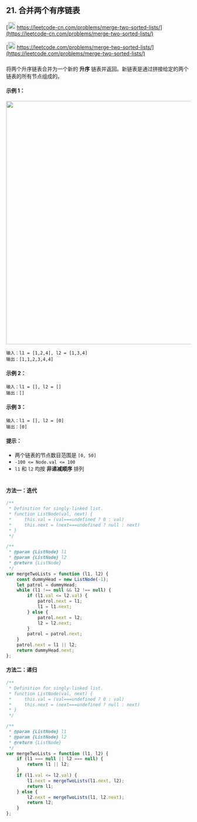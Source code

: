 ## 21. 合并两个有序链表

[<img src="https://static.leetcode-cn.com/cn-mono-assets/production/assets/logo-dark-cn.c42314a8.svg" height="20" /> https://leetcode-cn.com/problems/merge-two-sorted-lists/](https://leetcode-cn.com/problems/merge-two-sorted-lists/)

[<img src="https://assets.leetcode.com/static_assets/public/webpack_bundles/images/logo-dark.e99485d9b.svg" height="20"/> https://leetcode.com/problems/merge-two-sorted-lists/](https://leetcode.com/problems/merge-two-sorted-lists/)

###

将两个升序链表合并为一个新的 **升序** 链表并返回。新链表是通过拼接给定的两个链表的所有节点组成的。

#### 示例 1：

<img src="https://assets.leetcode.com/uploads/2020/10/03/merge_ex1.jpg" width="662" />

```
输入：l1 = [1,2,4], l2 = [1,3,4]
输出：[1,1,2,3,4,4]
```

#### 示例 2：

```
输入：l1 = [], l2 = []
输出：[]
```

#### 示例 3：

```
输入：l1 = [], l2 = [0]
输出：[0]
```

#### 提示：

-   两个链表的节点数目范围是 `[0, 50]`
-   `-100 <= Node.val <= 100`
-   `l1` 和 `l2` 均按 **非递减顺序** 排列

#

#### 方法一：迭代

```js
/**
 * Definition for singly-linked list.
 * function ListNode(val, next) {
 *     this.val = (val===undefined ? 0 : val)
 *     this.next = (next===undefined ? null : next)
 * }
 */

/**
 * @param {ListNode} l1
 * @param {ListNode} l2
 * @return {ListNode}
 */
var mergeTwoLists = function (l1, l2) {
    const dummyHead = new ListNode(-1);
    let patrol = dummyHead;
    while (l1 !== null && l2 !== null) {
        if (l1.val <= l2.val) {
            patrol.next = l1;
            l1 = l1.next;
        } else {
            patrol.next = l2;
            l2 = l2.next;
        }
        patrol = patrol.next;
    }
    patrol.next = l1 || l2;
    return dummyHead.next;
};
```

#### 方法二：递归

```js
/**
 * Definition for singly-linked list.
 * function ListNode(val, next) {
 *     this.val = (val===undefined ? 0 : val)
 *     this.next = (next===undefined ? null : next)
 * }
 */

/**
 * @param {ListNode} l1
 * @param {ListNode} l2
 * @return {ListNode}
 */
var mergeTwoLists = function (l1, l2) {
    if (l1 === null || l2 === null) {
        return l1 || l2;
    }
    if (l1.val <= l2.val) {
        l1.next = mergeTwoLists(l1.next, l2);
        return l1;
    } else {
        l2.next = mergeTwoLists(l1, l2.next);
        return l2;
    }
};
```
